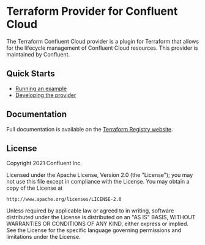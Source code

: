 # Terraform Provider for Confluent Cloud

The Terraform Confluent Cloud provider is a plugin for Terraform that allows for the lifecycle management of Confluent Cloud resources.
This provider is maintained by Confluent.

## Quick Starts

- [Running an example](docs/guides/sample-project.md)
- [Developing the provider](docs/DEVELOPING.md)

## Documentation

Full documentation is available on the [Terraform Registry website](https://registry.terraform.io/providers/confluentinc/confluentcloud/latest).

## License

Copyright 2021 Confluent Inc.

Licensed under the Apache License, Version 2.0 (the "License");
you may not use this file except in compliance with the License.
You may obtain a copy of the License at

    http://www.apache.org/licenses/LICENSE-2.0

Unless required by applicable law or agreed to in writing, software
distributed under the License is distributed on an "AS IS" BASIS,
WITHOUT WARRANTIES OR CONDITIONS OF ANY KIND, either express or implied.
See the License for the specific language governing permissions and
limitations under the License.
